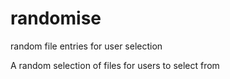 # randomise
random file entries for user selection

A random selection of files
for users to select from
